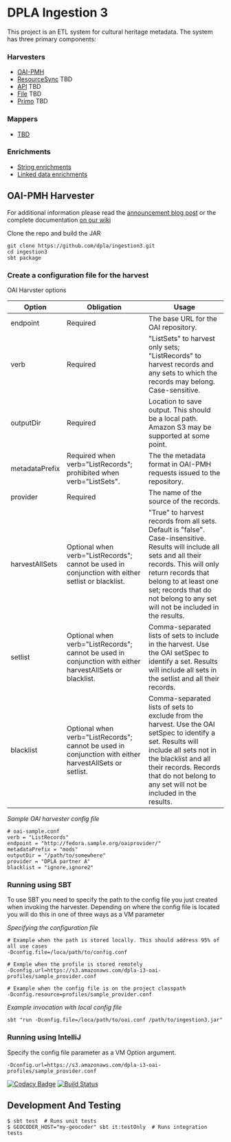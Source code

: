 # DPLA Ingestion 3

This project is an ETL system for cultural heritage metadata. The system has three primary components:

### Harvesters
* [OAI-PMH](#oai-pmh)
* [ResourceSync]() TBD
* [API]() TBD
* [File]() TBD
* [Primo]() TBD
### Mappers
* [TBD]() 
### Enrichments
* [String enrichments]()
* [Linked data enrichments]()



## OAI-PMH Harvester
For additional information please read the [announcement blog post](https://dp.la/info/2017/08/08/dpla-launches-open-source-spark-oai-harvester/) or the complete documentation [on our wiki](https://digitalpubliclibraryofamerica.atlassian.net/wiki/spaces/TECH/pages/87658172/Spark+OAI+Harvester)

Clone the repo and build the JAR
```text
git clone https://github.com/dpla/ingestion3.git
cd ingestion3
sbt package
``` 


### Create a configuration file for the harvest

OAI Harvster options 

Option | Obligation | Usage 
---------|------------|----
endpoint | Required | The base URL for the OAI repository.
verb | Required | "ListSets" to harvest only sets; "ListRecords" to harvest records and any sets to which the records may belong. Case-sensitive.
outputDir | Required | Location to save output. This should be a local path. Amazon S3 may be supported at some point.
metadataPrefix | Required when verb="ListRecords"; prohibited when verb="ListSets". | The the metadata format in OAI-PMH requests issued to the repository.
provider | Required | The name of the source of the records.
harvestAllSets | 	Optional when verb="ListRecords"; cannot be used in conjunction with either setlist or blacklist. | "True" to harvest records from all sets. Default is "false". Case-insensitive. Results will include all sets and all their records. This will only return records that belong to at least one set; records that do not belong to any set will not be included in the results.
setlist | Optional when verb="ListRecords"; cannot be used in conjunction with either harvestAllSets or blacklist. | Comma-separated lists of sets to include in the harvest. Use the OAI setSpec to identify a set. Results will include all sets in the setlist and all their records.
blacklist | Optional when verb="ListRecords"; cannot be used in conjunction with either harvestAllSets or setlist. | Comma-separated lists of sets to exclude from the harvest. Use the OAI setSpec to identify a set. Results will include all sets not in the blacklist and all their records. Records that do not belong to any set will not be included in the results.

*Sample OAI harvester config file*
```
# oai-sample.conf
verb = "ListRecords"
endpoint = "http://fedora.sample.org/oaiprovider/"
metadataPrefix = "mods"
outputDir = "/path/to/somewhere" 
provider = "DPLA partner A"
blacklist = "ignore,ignore2"
```

### Running using SBT
To use SBT you need to specify the path to the config file you just created when invoking the harvester. Depending on where the config file is located you will do this in one of three ways as a VM parameter


*Specifying the configuration file*

```
# Example when the path is stored locally. This should address 95% of all use cases
-Dconfig.file=/loca/path/to/config.conf

# Exmple when the profile is stored remotely
-Dconfig.url=https://s3.amazonaws.com/dpla-i3-oai-profiles/sample_provider.conf

# Example when the config file is on the project classpath
-Dconfig.resource=profiles/sample_provider.conf
``` 

*Example invocation with local config file*

`sbt "run -Dconfig.file=/loca/path/to/oai.conf /path/to/ingestion3.jar"`

### Running using IntelliJ
Specify the config file parameter as a VM Option argument.

```text
-Dconfig.url=https://s3.amazonaws.com/dpla-i3-oai-profiles/sample_provider.conf
``` 

[![Codacy Badge](https://api.codacy.com/project/badge/Grade/6a9dfda51ad04ce3acfb7fcb441af846)](https://www.codacy.com/app/mdellabitta/ingestion3?utm_source=github.com&utm_medium=referral&utm_content=dpla/ingestion3&utm_campaign=badger)
[![Build Status](https://travis-ci.org/dpla/ingestion3.svg?branch=master)](https://travis-ci.org/dpla/ingestion3)

## Development And Testing

```
$ sbt test  # Runs unit tests
$ GEOCODER_HOST="my-geocoder" sbt it:testOnly  # Runs integration tests
```
